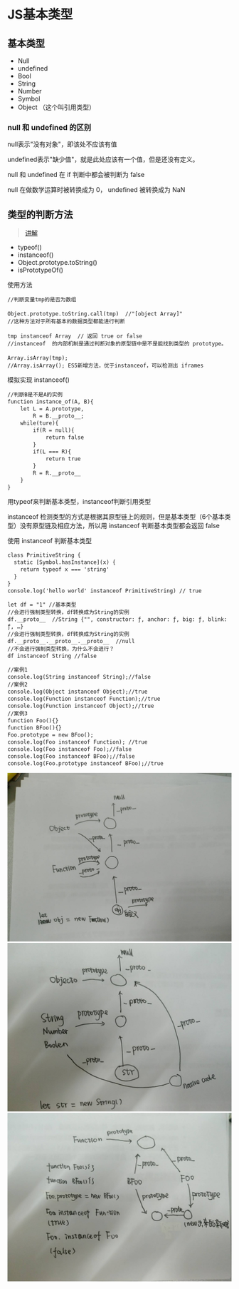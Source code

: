 # JS基本类型

## 基本类型

* Null
* undefined
* Bool
* String
* Number
* Symbol
* Object （这个叫引用类型）

### null 和 undefined 的区别

null表示"没有对象"，即该处不应该有值

undefined表示"缺少值"，就是此处应该有一个值，但是还没有定义。

null 和 undefined 在 if 判断中都会被判断为 false

null 在做数学运算时被转换成为 0， undefined 被转换成为 NaN

## 类型的判断方法

> [讲解](https://github.com/Advanced-Frontend/Daily-Interview-Question/issues/23)

* typeof()
* instanceof()
* Object.prototype.toString()
* isPrototypeOf()

使用方法

```JS
//判断变量tmp的是否为数组

Object.prototype.toString.call(tmp)  //"[object Array]"
//这种方法对于所有基本的数据类型都能进行判断

tmp instanceof Array  // 返回 true or false
//instanceof  的内部机制是通过判断对象的原型链中是不是能找到类型的 prototype。

Array.isArray(tmp);
//Array.isArray(); ES5新增方法，优于instanceof，可以检测出 iframes
```

模拟实现 instanceof()

```JS
//判断B是不是A的实例
function instance_of(A, B){
    let L = A.prototype,
        R = B.__proto__;
    while(ture){
        if(R = null){
            return false
        }
        if(L === R){
            return true
        }
        R = R.__proto__
    }
}
```

用typeof来判断基本类型，instanceof判断引用类型

instanceof 检测类型的方式是根据其原型链上的规则，但是基本类型（6个基本类型）没有原型链及相应方法，所以用 instanceof 判断基本类型都会返回 false

使用 instanceof 判断基本类型

```JS
class PrimitiveString {
  static [Symbol.hasInstance](x) {
    return typeof x === 'string'
  }
}
console.log('hello world' instanceof PrimitiveString) // true
```

```JS
let df = "1" //基本类型
//会进行强制类型转换，df转换成为String的实例
df.__proto__  //String {"", constructor: ƒ, anchor: ƒ, big: ƒ, blink: ƒ, …}
//会进行强制类型转换，df转换成为String的实例
df.__proto__.__proto__.__proto__  //null
//不会进行强制类型转换，为什么不会进行？
df instanceof String //false
```

```JS
//案例1
console.log(String instanceof String);//false
//案例2
console.log(Object instanceof Object);//true
console.log(Function instanceof Function);//true
console.log(Function instanceof Object);//true
//案例3
function Foo(){}
function BFoo(){}
Foo.prototype = new BFoo();
console.log(Foo instanceof Function); //true
console.log(Foo instanceof Foo);//false
console.log(Foo instanceof BFoo);//false
console.log(Foo.prototype instanceof BFoo);//true
```

![案例1](../images/原型链1.jpg)
![案例2](../images/原型链2.jpg)
![案例3](../images/原型链3.jpg)
